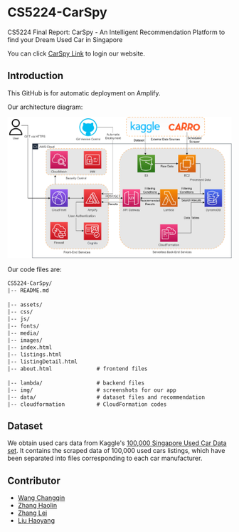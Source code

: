 # CS5224-CarSpy
CS5224 Final Report: CarSpy - An Intelligent Recommendation Platform to find your Dream Used Car in Singapore

You can click [CarSpy Link](https://cs4248-carspy.auth.us-east-1.amazoncognito.com/login?response_type=code&client_id=7i41mg13jhsou7lrkdusc2kp9o&redirect_uri=https://main.d2vgm0hwfxxab2.amplifyapp.com/) to login our website.


## Introduction
This GitHub is for automatic deployment on Amplify.

Our architecture diagram: 

![alt text](./img/Architecture_Diagram.jpg)


Our code files are:
```
CS5224-CarSpy/
|-- README.md

|-- assets/                 
|-- css/
|-- js/
|-- fonts/
|-- media/
|-- images/
|-- index.html
|-- listings.html
|-- listingDetail.html
|-- about.html              # frontend files

|-- lambda/                 # backend files
|-- img/                    # screenshots for our app
|-- data/                   # dataset files and recommendation
|-- cloudformation          # CloudFormation codes
```

## Dataset
We obtain used cars data from Kaggle's [100,000 Singapore Used Car Data set](https://www.kaggle.com/datasets/adityadesai13/used-car-dataset-ford-and-mercedes). It contains the scraped data of 100,000 used cars listings, which have been separated into files corresponding to each car manufacturer.

## Contributor
- [Wang Changqin](https://github.com/archiewang0716)
- [Zhang Haolin](https://github.com/A0236053M)
- [Zhang Lei](https://github.com/AronnZzz)
- [Liu Haoyang](https://github.com/Ethan601)
